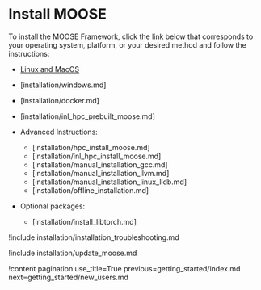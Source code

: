 # Install MOOSE

To install the MOOSE Framework, click the link below that corresponds to your operating
system, platform, or your desired method and follow the instructions:

- [Linux and MacOS](installation/conda.md)
- [installation/windows.md]
- [installation/docker.md]
- [installation/inl_hpc_prebuilt_moose.md]
- Advanced Instructions:

  - [installation/hpc_install_moose.md]
  - [installation/inl_hpc_install_moose.md]
  - [installation/manual_installation_gcc.md]
  - [installation/manual_installation_llvm.md]
  - [installation/manual_installation_linux_lldb.md]
  - [installation/offline_installation.md]

- Optional packages:

  - [installation/install_libtorch.md]

!include installation/installation_troubleshooting.md

!include installation/update_moose.md

!content pagination use_title=True
                    previous=getting_started/index.md
                    next=getting_started/new_users.md
